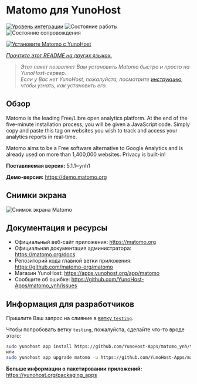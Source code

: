 <!--
Важно: этот README был автоматически сгенерирован <https://github.com/YunoHost/apps/tree/master/tools/readme_generator>
Он НЕ ДОЛЖЕН редактироваться вручную.
-->

# Matomo для YunoHost

[![Уровень интеграции](https://dash.yunohost.org/integration/matomo.svg)](https://ci-apps.yunohost.org/ci/apps/matomo/) ![Состояние работы](https://ci-apps.yunohost.org/ci/badges/matomo.status.svg) ![Состояние сопровождения](https://ci-apps.yunohost.org/ci/badges/matomo.maintain.svg)

[![Установите Matomo с YunoHost](https://install-app.yunohost.org/install-with-yunohost.svg)](https://install-app.yunohost.org/?app=matomo)

*[Прочтите этот README на других языках.](./ALL_README.md)*

> *Этот пакет позволяет Вам установить Matomo быстро и просто на YunoHost-сервер.*  
> *Если у Вас нет YunoHost, пожалуйста, посмотрите [инструкцию](https://yunohost.org/install), чтобы узнать, как установить его.*

## Обзор

Matomo is the leading Free/Libre open analytics platform. At the end of the five-minute installation process, you will be given a JavaScript code. Simply copy and paste this tag on websites you wish to track and access your analytics reports in real-time.

Matomo aims to be a Free software alternative to Google Analytics and is already used on more than 1,400,000 websites. Privacy is built-in!


**Поставляемая версия:** 5.1.1~ynh1

**Демо-версия:** <https://demo.matomo.org>

## Снимки экрана

![Снимок экрана Matomo](./doc/screenshots/screenshot.png)

## Документация и ресурсы

- Официальный веб-сайт приложения: <https://matomo.org>
- Официальная документация администратора: <https://matomo.org/docs>
- Репозиторий кода главной ветки приложения: <https://github.com/matomo-org/matomo>
- Магазин YunoHost: <https://apps.yunohost.org/app/matomo>
- Сообщите об ошибке: <https://github.com/YunoHost-Apps/matomo_ynh/issues>

## Информация для разработчиков

Пришлите Ваш запрос на слияние в [ветку `testing`](https://github.com/YunoHost-Apps/matomo_ynh/tree/testing).

Чтобы попробовать ветку `testing`, пожалуйста, сделайте что-то вроде этого:

```bash
sudo yunohost app install https://github.com/YunoHost-Apps/matomo_ynh/tree/testing --debug
или
sudo yunohost app upgrade matomo -u https://github.com/YunoHost-Apps/matomo_ynh/tree/testing --debug
```

**Больше информации о пакетировании приложений:** <https://yunohost.org/packaging_apps>
